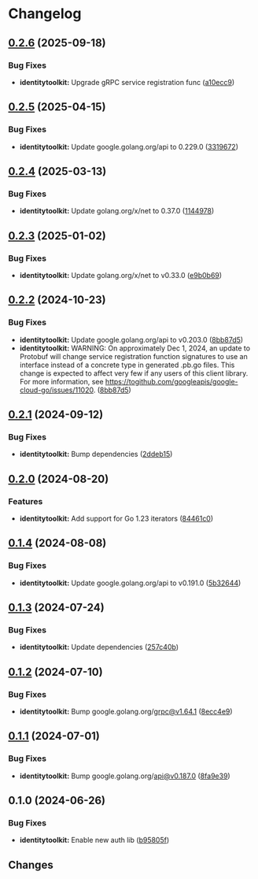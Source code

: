 # Changelog

## [0.2.6](https://github.com/googleapis/google-cloud-go/compare/identitytoolkit/v0.2.5...identitytoolkit/v0.2.6) (2025-09-18)


### Bug Fixes

* **identitytoolkit:** Upgrade gRPC service registration func ([a10ecc9](https://github.com/googleapis/google-cloud-go/commit/a10ecc9b3c22e320e9a32dedef7248b42465cd49))

## [0.2.5](https://github.com/googleapis/google-cloud-go/compare/identitytoolkit/v0.2.4...identitytoolkit/v0.2.5) (2025-04-15)


### Bug Fixes

* **identitytoolkit:** Update google.golang.org/api to 0.229.0 ([3319672](https://github.com/googleapis/google-cloud-go/commit/3319672f3dba84a7150772ccb5433e02dab7e201))

## [0.2.4](https://github.com/googleapis/google-cloud-go/compare/identitytoolkit/v0.2.3...identitytoolkit/v0.2.4) (2025-03-13)


### Bug Fixes

* **identitytoolkit:** Update golang.org/x/net to 0.37.0 ([1144978](https://github.com/googleapis/google-cloud-go/commit/11449782c7fb4896bf8b8b9cde8e7441c84fb2fd))

## [0.2.3](https://github.com/googleapis/google-cloud-go/compare/identitytoolkit/v0.2.2...identitytoolkit/v0.2.3) (2025-01-02)


### Bug Fixes

* **identitytoolkit:** Update golang.org/x/net to v0.33.0 ([e9b0b69](https://github.com/googleapis/google-cloud-go/commit/e9b0b69644ea5b276cacff0a707e8a5e87efafc9))

## [0.2.2](https://github.com/googleapis/google-cloud-go/compare/identitytoolkit/v0.2.1...identitytoolkit/v0.2.2) (2024-10-23)


### Bug Fixes

* **identitytoolkit:** Update google.golang.org/api to v0.203.0 ([8bb87d5](https://github.com/googleapis/google-cloud-go/commit/8bb87d56af1cba736e0fe243979723e747e5e11e))
* **identitytoolkit:** WARNING: On approximately Dec 1, 2024, an update to Protobuf will change service registration function signatures to use an interface instead of a concrete type in generated .pb.go files. This change is expected to affect very few if any users of this client library. For more information, see https://togithub.com/googleapis/google-cloud-go/issues/11020. ([8bb87d5](https://github.com/googleapis/google-cloud-go/commit/8bb87d56af1cba736e0fe243979723e747e5e11e))

## [0.2.1](https://github.com/googleapis/google-cloud-go/compare/identitytoolkit/v0.2.0...identitytoolkit/v0.2.1) (2024-09-12)


### Bug Fixes

* **identitytoolkit:** Bump dependencies ([2ddeb15](https://github.com/googleapis/google-cloud-go/commit/2ddeb1544a53188a7592046b98913982f1b0cf04))

## [0.2.0](https://github.com/googleapis/google-cloud-go/compare/identitytoolkit/v0.1.4...identitytoolkit/v0.2.0) (2024-08-20)


### Features

* **identitytoolkit:** Add support for Go 1.23 iterators ([84461c0](https://github.com/googleapis/google-cloud-go/commit/84461c0ba464ec2f951987ba60030e37c8a8fc18))

## [0.1.4](https://github.com/googleapis/google-cloud-go/compare/identitytoolkit/v0.1.3...identitytoolkit/v0.1.4) (2024-08-08)


### Bug Fixes

* **identitytoolkit:** Update google.golang.org/api to v0.191.0 ([5b32644](https://github.com/googleapis/google-cloud-go/commit/5b32644eb82eb6bd6021f80b4fad471c60fb9d73))

## [0.1.3](https://github.com/googleapis/google-cloud-go/compare/identitytoolkit/v0.1.2...identitytoolkit/v0.1.3) (2024-07-24)


### Bug Fixes

* **identitytoolkit:** Update dependencies ([257c40b](https://github.com/googleapis/google-cloud-go/commit/257c40bd6d7e59730017cf32bda8823d7a232758))

## [0.1.2](https://github.com/googleapis/google-cloud-go/compare/identitytoolkit/v0.1.1...identitytoolkit/v0.1.2) (2024-07-10)


### Bug Fixes

* **identitytoolkit:** Bump google.golang.org/grpc@v1.64.1 ([8ecc4e9](https://github.com/googleapis/google-cloud-go/commit/8ecc4e9622e5bbe9b90384d5848ab816027226c5))

## [0.1.1](https://github.com/googleapis/google-cloud-go/compare/identitytoolkit/v0.1.0...identitytoolkit/v0.1.1) (2024-07-01)


### Bug Fixes

* **identitytoolkit:** Bump google.golang.org/api@v0.187.0 ([8fa9e39](https://github.com/googleapis/google-cloud-go/commit/8fa9e398e512fd8533fd49060371e61b5725a85b))

## 0.1.0 (2024-06-26)


### Bug Fixes

* **identitytoolkit:** Enable new auth lib ([b95805f](https://github.com/googleapis/google-cloud-go/commit/b95805f4c87d3e8d10ea23bd7a2d68d7a4157568))

## Changes
